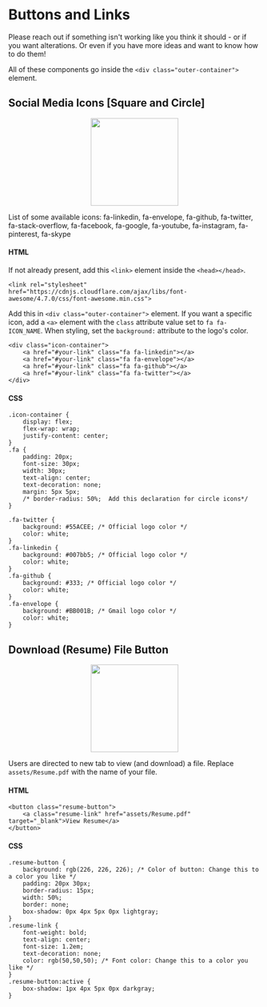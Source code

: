 # Buttons and Links

Please reach out if something isn't working like you think it should - or if you want alterations. Or even if you have more ideas and want to know how to do them!

All of these components go inside the `<div class="outer-container">` element.

## Social Media Icons [Square and Circle]
<p align="center">
  <img height="175px" src="https://user-images.githubusercontent.com/43857043/145339040-b306b82d-ff2e-4cd7-bf78-02c6d12cc73c.png">
</p>

List of some available icons: fa-linkedin, fa-envelope, fa-github, fa-twitter, fa-stack-overflow, fa-facebook, fa-google, fa-youtube, fa-instagram, fa-pinterest, fa-skype

#### HTML

If not already present, add this `<link>` element inside the `<head></head>`.
```
<link rel="stylesheet" href="https://cdnjs.cloudflare.com/ajax/libs/font-awesome/4.7.0/css/font-awesome.min.css">
```
Add this in `<div class="outer-container">` element. If you want a specific icon, add a `<a>` element with the `class` attribute value set to `fa fa-ICON_NAME`. When styling, set the `background:` attribute to the logo's color.
```
<div class="icon-container">
    <a href="#your-link" class="fa fa-linkedin"></a>
    <a href="#your-link" class="fa fa-envelope"></a>
    <a href="#your-link" class="fa fa-github"></a>
    <a href="#your-link" class="fa fa-twitter"></a>
</div>
```

#### CSS
```
.icon-container {
    display: flex;
    flex-wrap: wrap;
    justify-content: center;
}
.fa {
    padding: 20px;
    font-size: 30px;
    width: 30px;
    text-align: center;
    text-decoration: none;
    margin: 5px 5px;
    /* border-radius: 50%;  Add this declaration for circle icons*/
}
```
```
.fa-twitter {
    background: #55ACEE; /* Official logo color */
    color: white;
}
.fa-linkedin {
    background: #007bb5; /* Official logo color */
    color: white;
}
.fa-github {
    background: #333; /* Official logo color */
    color: white;
}
.fa-envelope {
    background: #BB001B; /* Gmail logo color */
    color: white;
}
```

## Download (Resume) File Button
<p align="center">
  <img height="175px" src="https://user-images.githubusercontent.com/43857043/145326216-2302bea8-a5cb-4f41-aa3e-94b0979c29d1.png">
</p>

Users are directed to new tab to view (and download) a file. Replace `assets/Resume.pdf` with the name of your file.
#### HTML
```
<button class="resume-button">
    <a class="resume-link" href="assets/Resume.pdf" target="_blank">View Resume</a>
</button>
```
#### CSS
```
.resume-button {
    background: rgb(226, 226, 226); /* Color of button: Change this to a color you like */
    padding: 20px 30px;
    border-radius: 15px;
    width: 50%;
    border: none;
    box-shadow: 0px 4px 5px 0px lightgray;
}
.resume-link {
    font-weight: bold;
    text-align: center;
    font-size: 1.2em;
    text-decoration: none;
    color: rgb(50,50,50); /* Font color: Change this to a color you like */
}
.resume-button:active {
    box-shadow: 1px 4px 5px 0px darkgray;
}
```
